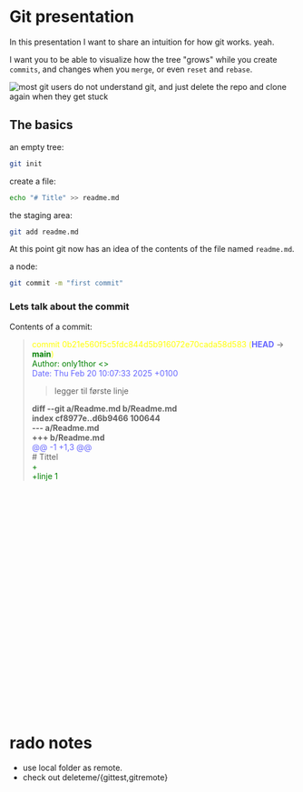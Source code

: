 # Git presentation

In this presentation I want to share an intuition for how git works.
yeah.

I want you to be able to visualize how the tree "grows" while you create `commits`, and changes when you `merge`, or even `reset` and `rebase`.

![most git users do not understand git, and just delete the repo and clone again when they get stuck](https://imgs.xkcd.com/comics/git.png)

## The basics

an empty tree:
```sh
git init
```

create a file:
```sh
echo "# Title" >> readme.md
```

the staging area:
```sh
git add readme.md
```
At this point git now has an idea of the contents of the file named `readme.md`.


a node:
```sh
git commit -m "first commit"
```

### Lets talk about the commit

Contents of a commit:
    
> <span style="color: yellow;">commit 0b21e560f5c5fdc844d5b916072e70cada58d583 (</span><span style="color: #66f;">**HEAD**</span> -> <span style="color: green;">**main**</span><span style="color: yellow;">)</span>  
> <span style="color: green;">Author: only1thor &lt;&gt;</span>  
> <span style="color: #66f;">Date: Thu Feb 20 10:07:33 2025 +0100</span>
> 
>>    legger til første linje
> 
> **diff --git a/Readme.md b/Readme.md**  
> **index cf8977e..d6b9466 100644**  
> **--- a/Readme.md**  
> **+++ b/Readme.md**  
> <span style="color: #66f;">@@ -1 +1,3 @@</span>  
> <span> # Tittel</span>  
> <span style="color: green;">+</span>  
> <span style="color: green;">+linje 1</span>






<br>
<br>
<br>
<br>
<br>
<br>
<br>
<br>
<br>
<br>
<br>
<br>
<br>
<br>
<br>
<br>
<br>
<br>
<br>
<br>
<br>
<br>
<br>



# rado notes
- use local folder as remote. 
- check out deleteme/{gittest,gitremote}